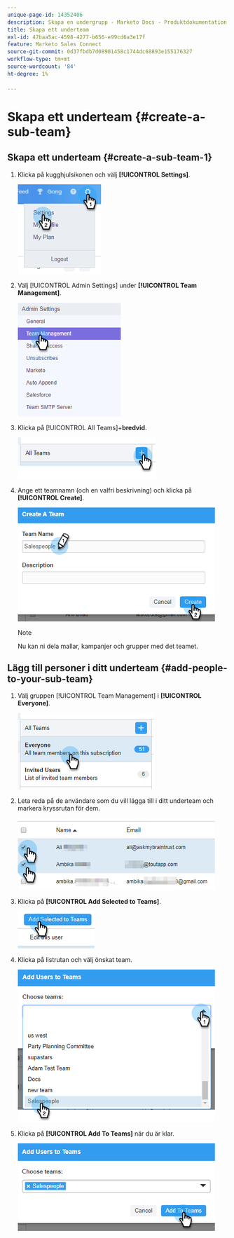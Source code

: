 ```yaml
---
unique-page-id: 14352406
description: Skapa en undergrupp - Marketo Docs - Produktdokumentation
title: Skapa ett underteam
exl-id: 47baa5ac-4598-4277-b656-e99cd6a3e17f
feature: Marketo Sales Connect
source-git-commit: 0d37fbdb7d08901458c1744dc68893e155176327
workflow-type: tm+mt
source-wordcount: '84'
ht-degree: 1%

---
```


# Skapa ett underteam {#create-a-sub-team}

## Skapa ett underteam {#create-a-sub-team-1}

1. Klicka på kugghjulsikonen och välj **[!UICONTROL Settings]**.

   ![](assets/one-1.png)

1. Välj [!UICONTROL Admin Settings] under **[!UICONTROL Team Management]**.

   ![](assets/two-1.png)

1. Klicka på [!UICONTROL All Teams]+**bredvid**.

   ![](assets/three-1.png)

1. Ange ett teamnamn (och en valfri beskrivning) och klicka på **[!UICONTROL Create]**.

   ![](assets/four-1.png)

   >[!NOTE]
   >
   >Nu kan ni dela mallar, kampanjer och grupper med det teamet.

## Lägg till personer i ditt underteam {#add-people-to-your-sub-team}

1. Välj gruppen [!UICONTROL Team Management] i **[!UICONTROL Everyone]**.

   ![](assets/five-1.png)

1. Leta reda på de användare som du vill lägga till i ditt underteam och markera kryssrutan för dem.

   ![](assets/six.png)

1. Klicka på **[!UICONTROL Add Selected to Teams]**.

   ![](assets/seven.png)

1. Klicka på listrutan och välj önskat team.

   ![](assets/eight.png)

1. Klicka på **[!UICONTROL Add To Teams]** när du är klar.

   ![](assets/nine.png)
